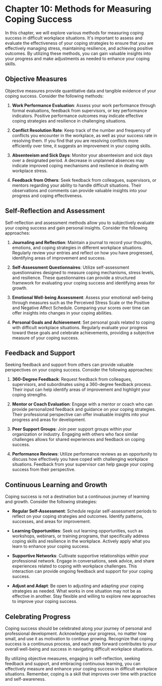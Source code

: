 Chapter 10: Methods for Measuring Coping Success
================================================

In this chapter, we will explore various methods for measuring coping success in difficult workplace situations. It's important to assess and evaluate the effectiveness of your coping strategies to ensure that you are effectively managing stress, maintaining resilience, and achieving positive outcomes. By utilizing these methods, you can gain valuable insights into your progress and make adjustments as needed to enhance your coping skills.

Objective Measures
------------------

Objective measures provide quantitative data and tangible evidence of your coping success. Consider the following methods:

1. **Work Performance Evaluation**: Assess your work performance through formal evaluations, feedback from supervisors, or key performance indicators. Positive performance outcomes may indicate effective coping strategies and resilience in challenging situations.

2. **Conflict Resolution Rate**: Keep track of the number and frequency of conflicts you encounter in the workplace, as well as your success rate in resolving them. If you find that you are resolving conflicts more efficiently over time, it suggests an improvement in your coping skills.

3. **Absenteeism and Sick Days**: Monitor your absenteeism and sick days over a designated period. A decrease in unplanned absences may indicate improved coping mechanisms and resilience in dealing with workplace stress.

4. **Feedback from Others**: Seek feedback from colleagues, supervisors, or mentors regarding your ability to handle difficult situations. Their observations and comments can provide valuable insights into your progress and coping effectiveness.

Self-Reflection and Assessment
------------------------------

Self-reflection and assessment methods allow you to subjectively evaluate your coping success and gain personal insights. Consider the following approaches:

1. **Journaling and Reflection**: Maintain a journal to record your thoughts, emotions, and coping strategies in different workplace situations. Regularly review your entries and reflect on how you have progressed, identifying areas of improvement and success.

2. **Self-Assessment Questionnaires**: Utilize self-assessment questionnaires designed to measure coping mechanisms, stress levels, and resilience. These questionnaires can provide a structured framework for evaluating your coping success and identifying areas for growth.

3. **Emotional Well-being Assessment**: Assess your emotional well-being through measures such as the Perceived Stress Scale or the Positive and Negative Affect Schedule. Comparing your scores over time can offer insights into changes in your coping abilities.

4. **Personal Goals and Achievement**: Set personal goals related to coping with difficult workplace situations. Regularly evaluate your progress toward these goals and celebrate achievements, providing a subjective measure of your coping success.

Feedback and Support
--------------------

Seeking feedback and support from others can provide valuable perspectives on your coping success. Consider the following approaches:

1. **360-Degree Feedback**: Request feedback from colleagues, supervisors, and subordinates using a 360-degree feedback process. Their input can help identify areas of improvement and highlight your coping strengths.

2. **Mentor or Coach Evaluation**: Engage with a mentor or coach who can provide personalized feedback and guidance on your coping strategies. Their professional perspective can offer invaluable insights into your progress and areas for development.

3. **Peer Support Groups**: Join peer support groups within your organization or industry. Engaging with others who face similar challenges allows for shared experiences and feedback on coping success.

4. **Performance Reviews**: Utilize performance reviews as an opportunity to discuss how effectively you have coped with challenging workplace situations. Feedback from your supervisor can help gauge your coping success from their perspective.

Continuous Learning and Growth
------------------------------

Coping success is not a destination but a continuous journey of learning and growth. Consider the following strategies:

* **Regular Self-Assessment**: Schedule regular self-assessment periods to reflect on your coping strategies and outcomes. Identify patterns, successes, and areas for improvement.

* **Learning Opportunities**: Seek out learning opportunities, such as workshops, webinars, or training programs, that specifically address coping skills and resilience in the workplace. Actively apply what you learn to enhance your coping success.

* **Supportive Networks**: Cultivate supportive relationships within your professional network. Engage in conversations, seek advice, and share experiences related to coping with workplace challenges. This interaction can provide ongoing feedback and support for your coping success.

* **Adjust and Adapt**: Be open to adjusting and adapting your coping strategies as needed. What works in one situation may not be as effective in another. Stay flexible and willing to explore new approaches to improve your coping success.

Celebrating Progress
--------------------

Coping success should be celebrated along your journey of personal and professional development. Acknowledge your progress, no matter how small, and use it as motivation to continue growing. Recognize that coping success is a continuous process, and each step forward contributes to your overall well-being and success in navigating difficult workplace situations.

By utilizing objective measures, engaging in self-reflection, seeking feedback and support, and embracing continuous learning, you can effectively measure and enhance your coping success in difficult workplace situations. Remember, coping is a skill that improves over time with practice and self-awareness.

